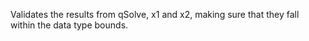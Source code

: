 
Validates the results from qSolve, x1 and x2, making sure that they fall within the data type bounds.
